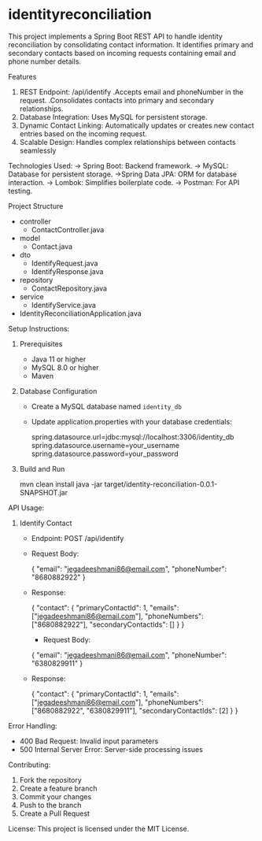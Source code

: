 # identityreconciliation
This project implements a Spring Boot REST API to handle identity reconciliation by consolidating contact information. It identifies primary and secondary contacts based on incoming requests containing email and phone number details.

Features
1. REST Endpoint: /api/identify
 .Accepts email and phoneNumber in the request.
 .Consolidates contacts into primary and secondary relationships.
2. Database Integration: Uses MySQL for persistent storage.
3. Dynamic Contact Linking: Automatically updates or creates new contact entries based on the incoming request.
4. Scalable Design: Handles complex relationships between contacts seamlessly

Technologies Used:
 -> Spring Boot: Backend framework.
 -> MySQL: Database for persistent storage.
 ->Spring Data JPA: ORM for database interaction.
 -> Lombok: Simplifies boilerplate code.
 -> Postman: For API testing.

 Project Structure

- controller
    - ContactController.java
- model
    - Contact.java
- dto
    - IdentifyRequest.java
    - IdentifyResponse.java
- repository
    - ContactRepository.java
- service
    - IdentifyService.java
- IdentityReconciliationApplication.java



Setup Instructions:

1. Prerequisites
   - Java 11 or higher
   - MySQL 8.0 or higher
   - Maven

2. Database Configuration
   - Create a MySQL database named `identity_db`
   - Update application.properties with your database credentials:
     
     spring.datasource.url=jdbc:mysql://localhost:3306/identity_db
     spring.datasource.username=your_username
     spring.datasource.password=your_password
     

3. Build and Run
   
   mvn clean install
   java -jar target/identity-reconciliation-0.0.1-SNAPSHOT.jar
   

API Usage:

1. Identify Contact
   - Endpoint: POST /api/identify
   - Request Body:
     
     {
       "email": "jegadeeshmani86@email.com",
       "phoneNumber": "8680882922"
     }
     
   - Response:
     
     {
       "contact": {
         "primaryContactId": 1,
         "emails": ["jegadeeshmani86@email.com"],
         "phoneNumbers": ["8680882922"],
         "secondaryContactIds": []
       }
     }

     - Request Body:
     
     {
       "email": "jegadeeshmani86@email.com",
       "phoneNumber": "6380829911"
     }
     
   - Response:
     
     {
       "contact": {
         "primaryContactId": 1,
         "emails": ["jegadeeshmani86@email.com"],
         "phoneNumbers": ["8680882922", "6380829911"],
         "secondaryContactIds": [2]
       }
     }
     

Error Handling:
- 400 Bad Request: Invalid input parameters
- 500 Internal Server Error: Server-side processing issues

Contributing:
1. Fork the repository
2. Create a feature branch
3. Commit your changes
4. Push to the branch
5. Create a Pull Request

License:
This project is licensed under the MIT License.



